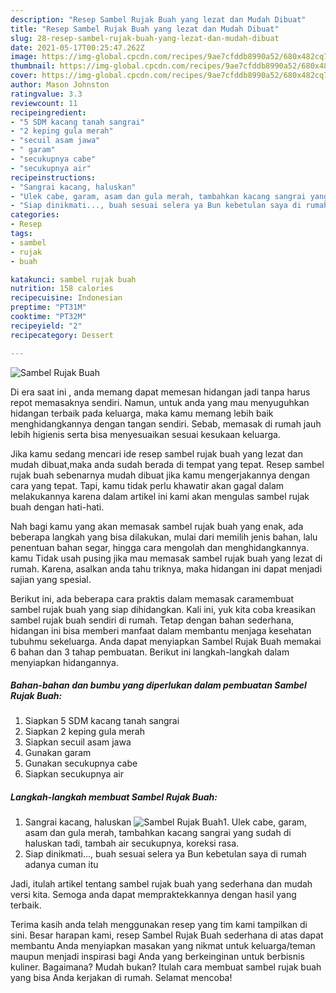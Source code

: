 ```yaml
---
description: "Resep Sambel Rujak Buah yang lezat dan Mudah Dibuat"
title: "Resep Sambel Rujak Buah yang lezat dan Mudah Dibuat"
slug: 28-resep-sambel-rujak-buah-yang-lezat-dan-mudah-dibuat
date: 2021-05-17T00:25:47.262Z
image: https://img-global.cpcdn.com/recipes/9ae7cfddb8990a52/680x482cq70/sambel-rujak-buah-foto-resep-utama.jpg
thumbnail: https://img-global.cpcdn.com/recipes/9ae7cfddb8990a52/680x482cq70/sambel-rujak-buah-foto-resep-utama.jpg
cover: https://img-global.cpcdn.com/recipes/9ae7cfddb8990a52/680x482cq70/sambel-rujak-buah-foto-resep-utama.jpg
author: Mason Johnston
ratingvalue: 3.3
reviewcount: 11
recipeingredient:
- "5 SDM kacang tanah sangrai"
- "2 keping gula merah"
- "secuil asam jawa"
- " garam"
- "secukupnya cabe"
- "secukupnya air"
recipeinstructions:
- "Sangrai kacang, haluskan"
- "Ulek cabe, garam, asam dan gula merah, tambahkan kacang sangrai yang sudah di haluskan tadi, tambah air secukupnya, koreksi rasa."
- "Siap dinikmati..., buah sesuai selera ya Bun kebetulan saya di rumah adanya cuman itu"
categories:
- Resep
tags:
- sambel
- rujak
- buah

katakunci: sambel rujak buah 
nutrition: 158 calories
recipecuisine: Indonesian
preptime: "PT31M"
cooktime: "PT32M"
recipeyield: "2"
recipecategory: Dessert

---
```



![Sambel Rujak Buah](https://img-global.cpcdn.com/recipes/9ae7cfddb8990a52/680x482cq70/sambel-rujak-buah-foto-resep-utama.jpg)

Di era  saat ini , anda memang dapat memesan hidangan jadi tanpa harus repot memasaknya sendiri. Namun, untuk anda yang mau menyuguhkan hidangan terbaik pada keluarga, maka kamu memang lebih baik menghidangkannya dengan tangan sendiri. Sebab, memasak di rumah jauh lebih higienis serta bisa menyesuaikan sesuai kesukaan keluarga.

Jika kamu sedang mencari ide resep sambel rujak buah yang lezat dan mudah dibuat,maka anda sudah berada di tempat yang tepat. Resep sambel rujak buah  sebenarnya mudah dibuat jika kamu mengerjakannya dengan cara yang tepat. Tapi, kamu tidak perlu khawatir akan gagal dalam melakukannya 
karena dalam artikel ini kami akan mengulas sambel rujak buah dengan hati-hati.  



Nah bagi kamu yang akan memasak sambel rujak buah yang enak, ada beberapa langkah yang bisa dilakukan, mulai dari memilih jenis bahan, lalu penentuan bahan segar, hingga cara mengolah dan menghidangkannya. kamu Tidak usah pusing jika mau memasak sambel rujak buah yang lezat di rumah. Karena, asalkan anda  tahu triknya, maka hidangan ini dapat menjadi sajian yang spesial.

Berikut ini, ada beberapa cara praktis  dalam memasak caramembuat sambel rujak buah yang siap dihidangkan. Kali ini, yuk kita coba kreasikan sambel rujak buah sendiri di rumah. Tetap dengan bahan sederhana, hidangan ini bisa memberi manfaat dalam membantu menjaga kesehatan tubuhmu sekeluarga. Anda dapat menyiapkan Sambel Rujak Buah memakai 6 bahan dan 3 tahap pembuatan. Berikut ini langkah-langkah dalam menyiapkan hidangannya.

<!--inarticleads1-->

##### Bahan-bahan dan bumbu yang diperlukan dalam pembuatan Sambel Rujak Buah:

1. Siapkan 5 SDM kacang tanah sangrai
1. Siapkan 2 keping gula merah
1. Siapkan secuil asam jawa
1. Gunakan  garam
1. Gunakan secukupnya cabe
1. Siapkan secukupnya air




<!--inarticleads2-->

##### Langkah-langkah membuat Sambel Rujak Buah:

1. Sangrai kacang, haluskan
<img src="https://img-global.cpcdn.com/steps/133ea69e971669fb/160x128cq70/sambel-rujak-buah-langkah-memasak-1-foto.jpg" alt="Sambel Rujak Buah">1. Ulek cabe, garam, asam dan gula merah, tambahkan kacang sangrai yang sudah di haluskan tadi, tambah air secukupnya, koreksi rasa.
1. Siap dinikmati..., buah sesuai selera ya Bun kebetulan saya di rumah adanya cuman itu




Jadi, itulah artikel tentang  sambel rujak buah  yang sederhana dan mudah versi kita. Semoga anda dapat mempraktekkannya dengan hasil yang terbaik. 

Terima kasih anda telah menggunakan resep yang tim kami tampilkan di sini. Besar harapan kami, resep  Sambel Rujak Buah sederhana di atas dapat membantu Anda menyiapkan masakan yang nikmat untuk keluarga/teman maupun menjadi inspirasi bagi Anda yang berkeinginan untuk berbisnis kuliner. Bagaimana? Mudah bukan? Itulah cara membuat sambel rujak buah yang bisa Anda kerjakan di rumah. Selamat mencoba!


